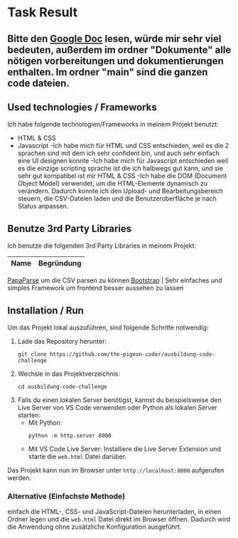 # Task Result

## Bitte den [Google Doc](https://docs.google.com/document/d/1ZoKsAw86lu_qd0X3Fmj696DKu46dlcC4cf6zPsCPCCU/edit?usp=drivesdk) lesen, würde mir sehr viel bedeuten, außerdem im ordner "Dokumente" alle nötigen vorbereitungen und dokumentierungen enthalten. Im ordner "main" sind die ganzen code dateien.

## Used technologies / Frameworks

Ich habe folgende technologien/Frameworks in meinem Projekt benutzt:

- HTML & CSS
- Javascript
-Ich habe mich für HTML und CSS entschieden, weil es die 2 sprachen sind mit dem ich sehr confident bin, und auch sehr einfach eine UI designen konnte
-Ich habe mich für Javascript entschieden weil es die einzige scripting sprache ist die ich halbwegs gut kann, und sie sehr gut kompatibel ist mir HTML & CSS
-Ich habe die DOM (Document Object Model) verwendet, um die HTML-Elemente dynamisch zu verändern. Dadurch konnte ich den Upload- und Bearbeitungsbereich steuern, die CSV-Dateien laden und die Benutzeroberfläche je nach Status anpassen.

## Benutze 3rd Party Libraries

Ich benutze die folgenden 3rd Party Libraries in meinem Projekt:

Name | Begründung
--- | ---
[PapaParse](https://github.com/mholt/PapaParse) um die CSV parsen zu können
[Bootstrap](https://getbootstrap.com/) | Sehr einfaches und simples Framework um frontend besser aussehen zu lassen

## Installation / Run

Um das Projekt lokal auszuführen, sind folgende Schritte notwendig:

1. Lade das Repository herunter:
   ```console
   git clone https://github.com/the-pigeon-coder/ausbildung-code-challenge
   ```
2. Wechsle in das Projektverzeichnis:
   ```console
   cd ausbildung-code-challenge
   ```
3. Falls du einen lokalen Server benötigst, kannst du beispielsweise den Live Server von VS Code verwenden oder Python als lokalen Server starten:
   - Mit Python:
     ```console
     python -m http.server 8000
     ```
   - Mit VS Code Live Server: Installiere die Live Server Extension und starte die `web.html` Datei darüber.

Das Projekt kann nun im Browser unter `http://localhost:8000` aufgerufen werden.

### Alternative (Einfachste Methode)
einfach die HTML-, CSS- und JavaScript-Dateien herunterladen, in einen Ordner legen und die `web.html` Datei direkt im Browser öffnen. Dadurch wird die Anwendung ohne zusätzliche Konfiguration ausgeführt.
